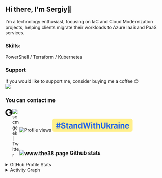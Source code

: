 ## Hi there, I'm Sergiy👋
I'm a technology enthusiast, focusing on IaC and Cloud Modernization projects, helping clients migrate their workloads to Azure IaaS and PaaS services.

### Skills: 
PowerShell / Terraform / Kubernetes

### Support
If you would like to support me, consider buying me a coffee 😊 <br>
<a href="https://www.buymeacoffee.com/sergiy"><img src="https://cdn.buymeacoffee.com/buttons/v2/default-yellow.png" width="125" /></a>

### You can contact me

[<img align="left" alt="www.the38.page" width="22" src="https://raw.githubusercontent.com/iconic/open-iconic/master/svg/globe.svg" />][website]
[<img align="left" alt="sccmgeek | Twitter" width="22" src="https://cdn.jsdelivr.net/npm/simple-icons@v3/icons/twitter.svg" />][twitter]<br/>

![Profile views](https://gpvc.arturio.dev/stsyg)
[![StandWithUkraine](https://raw.githubusercontent.com/vshymanskyy/StandWithUkraine/main/badges/StandWithUkraine.svg)](https://github.com/vshymanskyy/StandWithUkraine/blob/main/docs/README.md)


&nbsp;
&nbsp;
### <img align="center" alt="www.the38.page" width="22" src="https://static.wikia.nocookie.net/logopedia/images/7/7f/GitHub_logo_%28Ukraine%29.svg"> Github stats

<details> 
  <summary>GitHub Profile Stats</summary>
  <br/>
 
<a href="https://github.com/anuraghazra/github-readme-stats"><img alt="Sergiy's Top Languages" src="https://github-readme-stats.vercel.app/api/top-langs/?username=stsyg&langs_count=8&layout=compact&theme=default&hide_border=true&bg_color=fff&title_color=000&icon_color=000" height="192px"/></a><a href="https://github.com/anuraghazra/github-readme-stats"><img alt="Sergiy's Github Stats" src="https://github-readme-stats.vercel.app/api/?username=stsyg&show_icons=true&count_private=true&theme=default&hide_border=true&bg_color=fff&title_color=00E676&icon_color=00E676" height="192px"/></a>
   <br/>
</details>

<details>
  <summary>Activity Graph</summary>
  <br/>
 
<a href="https://github.com/ashutosh00710/github-readme-activity-graph"><img alt="Sergiy's Activity Graph" src="https://activity-graph.herokuapp.com/graph/?username=stsyg&bg_color=fff&color=000&line=00E676&point=000&hide_border=true" /></a>
</details>

[website]: https://www.the38.page
[twitter]: https://twitter.com/sccmgeek
